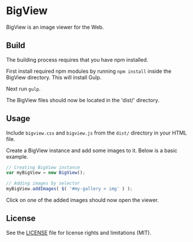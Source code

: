 # BigView

BigView is an image viewer for the Web.

## Build

The building process requires that you have npm installed.

First install required npm modules by running `npm install` inside the BigView directory. This will install Gulp.

Next run `gulp`.

The BigView files should now be located in the 'dist/' directory.

## Usage

Include `bigview.css` and `bigview.js` from the `dist/` directory in your HTML file.

Create a BigView instance and add some images to it. Below is a basic example.
```javascript
// Creating BigView instance
var myBigView = new BigView();

// Adding images by selector
myBigView.addImages( $( '#my-gallery > img' ) );
```
Click on one of the added images should now open the viewer.

## License

See the [LICENSE](LICENSE) file for license rights and limitations (MIT).
